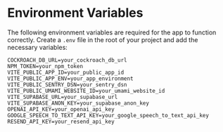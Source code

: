 # Environment Variables

The following environment variables are required for the app to function correctly. Create a `.env` file in the root of your project and add the necessary variables:

```
COCKROACH_DB_URL=your_cockroach_db_url
NPM_TOKEN=your_npm_token
VITE_PUBLIC_APP_ID=your_public_app_id
VITE_PUBLIC_APP_ENV=your_app_environment
VITE_PUBLIC_SENTRY_DSN=your_sentry_dsn
VITE_PUBLIC_UMAMI_WEBSITE_ID=your_umami_website_id
VITE_SUPABASE_URL=your_supabase_url
VITE_SUPABASE_ANON_KEY=your_supabase_anon_key
OPENAI_API_KEY=your_openai_api_key
GOOGLE_SPEECH_TO_TEXT_API_KEY=your_google_speech_to_text_api_key
RESEND_API_KEY=your_resend_api_key
```